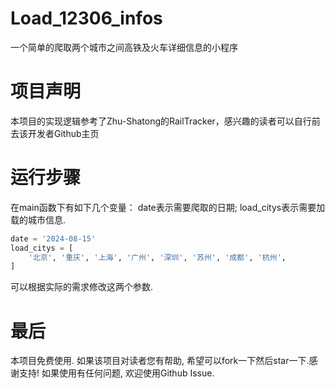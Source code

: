# Load_12306_infos
一个简单的爬取两个城市之间高铁及火车详细信息的小程序

# 项目声明
本项目的实现逻辑参考了Zhu-Shatong的RailTracker，感兴趣的读者可以自行前去该开发者Github主页

# 运行步骤
在main函数下有如下几个变量：
date表示需要爬取的日期;
load_citys表示需要加载的城市信息.

```python
date = '2024-08-15'
load_citys = [
    '北京', '重庆', '上海', '广州', '深圳', '苏州', '成都', '杭州',
]
```

可以根据实际的需求修改这两个参数.

# 最后
本项目免费使用. 如果该项目对读者您有帮助, 希望可以fork一下然后star一下.感谢支持!
如果使用有任何问题, 欢迎使用Github Issue.
